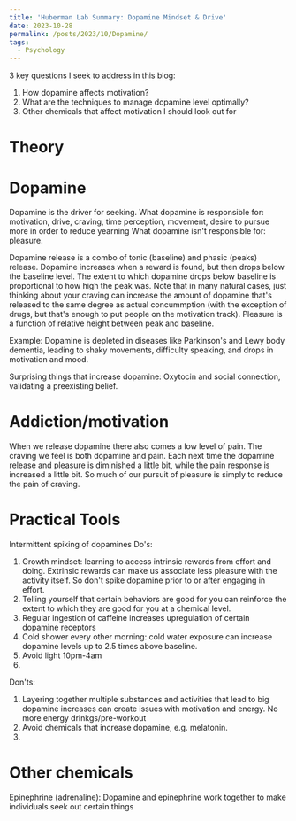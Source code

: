 ```yaml
---
title: 'Huberman Lab Summary: Dopamine Mindset & Drive'
date: 2023-10-28
permalink: /posts/2023/10/Dopamine/
tags:
  - Psychology
---
```


3 key questions I seek to address in this blog:
1. How dopamine affects motivation?
2. What are the techniques to manage dopamine level optimally?
3. Other chemicals that affect motivation I should look out for
   
Theory
======

Dopamine
=======
Dopamine is the driver for seeking.
What dopamine is responsible for: motivation, drive, craving, time perception, movement, desire to pursue more in order to reduce yearning
What dopamine isn't responsible for: pleasure.

Dopamine release is a combo of tonic (baseline) and phasic (peaks) release.  Dopamine increases when a reward is found, but then drops below the baseline level. The extent to which dopamine drops below baseline is proportional to how high the peak was. Note that in many natural cases, just thinking about your craving can increase the amount of dopamine that's released to the same degree as actual concummption (with the exception of drugs, but that's enough to put people on the motivation track). Pleasure is a function of relative height between peak and baseline.

Example: Dopamine is depleted in diseases like Parkinson's and Lewy body dementia, leading to shaky movements, difficulty speaking, and drops in motivation and mood.

Surprising things that increase dopamine: Oxytocin and social connection, validating a preexisting belief.

Addiction/motivation
===
When we release dopamine there also comes a low level of pain. The craving we feel is both dopamine and pain. Each next time the dopamine release and pleasure is diminished a little bit, while the pain response is increased a little bit. So much of our pursuit of pleasure is simply to reduce the pain of craving.


Practical Tools
======
Intermittent spiking of dopamines
Do's:
1. Growth mindset: learning to access intrinsic rewards from effort and doing. Extrinsic rewards can make us associate less pleasure with the activity itself. So don't spike dopamine prior to or after engaging in effort.
2. Telling yourself that certain behaviors are good for you can reinforce the extent to which they are good for you at a chemical level.
3. Regular ingestion of caffeine increases upregulation of certain dopamine receptors
4. Cold shower every other morning: cold water exposure can increase dopamine levels up to 2.5 times above baseline.
5. Avoid light 10pm-4am
6. 
Don'ts:
1. Layering together multiple substances and activities that lead to big dopamine increases can create issues with motivation and energy. No more energy drinkgs/pre-workout
2. Avoid chemicals that increase dopamine, e.g. melatonin.
3.  

Other chemicals
======
Epinephrine (adrenaline): Dopamine and epinephrine work together to make individuals seek out certain things
